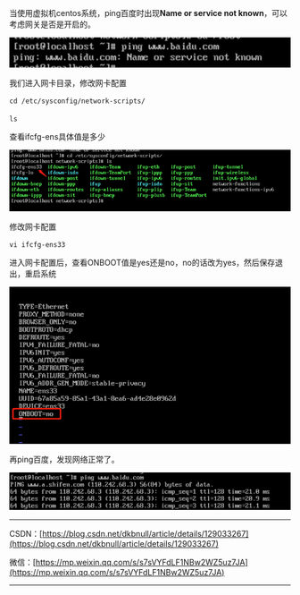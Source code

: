 当使用虚拟机centos系统，ping百度时出现**Name or service not known**，可以考虑网关是否是开启的。

![clipboard.png](Centos7虚拟机无法连接网络.assets/clip_image002.gif)

我们进入网卡目录，修改网卡配置

~~~shell
cd /etc/sysconfig/network-scripts/

ls
~~~

查看ifcfg-ens具体值是多少

![clipboard.png](Centos7虚拟机无法连接网络.assets/clip_image004.gif)

 修改网卡配置

~~~shell
vi ifcfg-ens33
~~~

进入网卡配置后，查看ONBOOT值是yes还是no，no的话改为yes，然后保存退出，重启系统

![clipboard.png](Centos7虚拟机无法连接网络.assets/clip_image006.gif)

 再ping百度，发现网络正常了。

![clipboard.png](Centos7虚拟机无法连接网络.assets/clip_image008.gif)

 

---

CSDN：[https://blog.csdn.net/dkbnull/article/details/129033267](https://blog.csdn.net/dkbnull/article/details/129033267)

微信：[https://mp.weixin.qq.com/s/s7sVYFdLF1NBw2WZ5uz7JA](https://mp.weixin.qq.com/s/s7sVYFdLF1NBw2WZ5uz7JA)

---